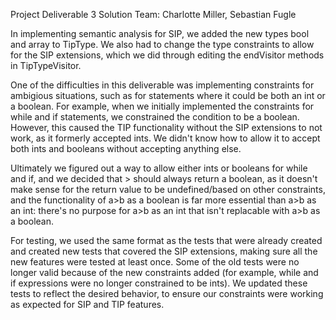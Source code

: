 Project Deliverable 3 Solution
Team: Charlotte Miller, Sebastian Fugle

In implementing semantic analysis for SIP, we added the new types bool and array to TipType. We also had to change the type constraints to allow for the SIP extensions, which we did through editing the endVisitor methods in TipTypeVisitor. 

One of the difficulties in this deliverable was implementing constraints for ambigious situations, such as for statements where it could be both an int or a boolean. For example, when we initially implemented the constraints for while and if statements, we constrained the condition to be a boolean. However, this caused the TIP functionality without the SIP extensions to not work, as it formerly accepted ints. We didn't know how to allow it to accept both ints and booleans without accepting anything else. 

Ultimately we figured out a way to allow either ints or booleans for while and if, and we decided that > should always return a boolean, as it doesn't make sense for the return value to be undefined/based on other constraints, and the functionality of a>b as a boolean is far more essential than a>b as an int: there's no purpose for a>b as an int that isn't replacable with a>b as a boolean. 

For testing, we used the same format as the tests that were already created and created new tests that covered the SIP extensions, making sure all the new features were tested at least once. Some of the old tests were no longer valid because of the new constraints added (for example, while and if expressions were no longer constrained to be ints). We updated these tests to reflect the desired behavior, to ensure our constraints were working as expected for SIP and TIP features. 

